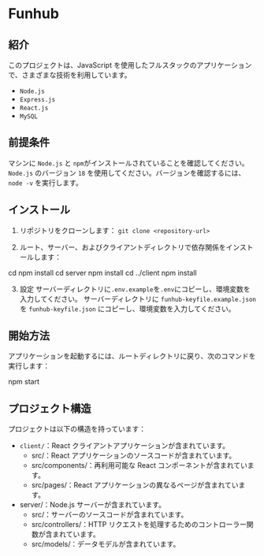 # Funhub

## 紹介

このプロジェクトは、JavaScript を使用したフルスタックのアプリケーションで、さまざまな技術を利用しています。

- `Node.js`
- `Express.js`
- `React.js`
- `MySQL`

## 前提条件

マシンに `Node.js` と `npm`がインストールされていることを確認してください。
`Node.js` のバージョン `18` を使用してください。バージョンを確認するには、`node -v` を実行します。

## インストール

1. リポジトリをクローンします：
   `git clone <repository-url>`

2. ルート、サーバー、およびクライアントディレクトリで依存関係をインストールします：

cd <Funhub>
npm install
cd server
npm install
cd ../client
npm install

3. 設定
   サーバーディレクトリに`.env.example`を`.env`にコピーし、環境変数を入力してください。
   サーバーディレクトリに `funhub-keyfile.example.json` を `funhub-keyfile.json` にコピーし、環境変数を入力してください。

## 開始方法

アプリケーションを起動するには、ルートディレクトリに戻り、次のコマンドを実行します：

npm start

## プロジェクト構造

プロジェクトは以下の構造を持っています：

- `client/`：React クライアントアプリケーションが含まれています。
  - src/：React アプリケーションのソースコードが含まれています。
  - src/components/：再利用可能な React コンポーネントが含まれています。
  - src/pages/：React アプリケーションの異なるページが含まれています。
- server/：Node.js サーバーが含まれています。
  - src/：サーバーのソースコードが含まれています。
  - src/controllers/：HTTP リクエストを処理するためのコントローラー関数が含まれています。
  - src/models/：データモデルが含まれています。
